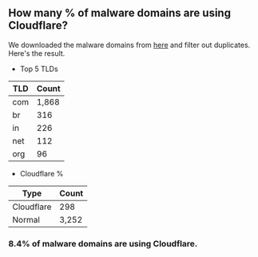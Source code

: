## How many % of malware domains are using Cloudflare?


We downloaded the malware domains from [here](https://urlhaus.abuse.ch) and filter out duplicates.
Here's the result.


[//]: # (start replacement)


- Top 5 TLDs

| TLD | Count |
| --- | --- |
| com | 1,868 |
| br | 316 |
| in | 226 |
| net | 112 |
| org | 96 |


- Cloudflare %

| Type | Count |
| --- | --- |
| Cloudflare | 298 |
| Normal | 3,252 |


### 8.4% of malware domains are using Cloudflare.